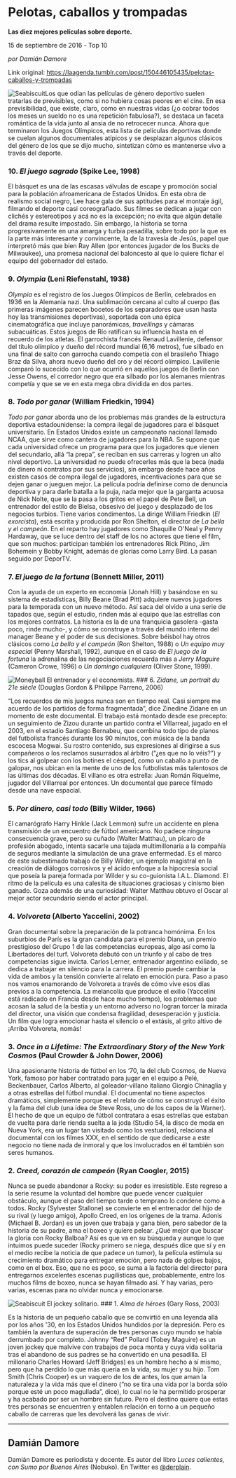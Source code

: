 # Pelotas, caballos y trompadas

**Las diez mejores películas sobre deporte.**

15 de septiembre de 2016 - Top 10

_por Damián Damore_

Link original: https://laagenda.tumblr.com/post/150446105435/pelotas-caballos-y-trompadas

![Seabiscuit](https://64.media.tumblr.com/55a67609d96f542a832c63d17b6e82ba/tumblr_inline_pk0763qSGK1t6q87u_500.jpg)Los que odian las películas de género deportivo suelen tratarlas de previsibles, como si no hubiera cosas peores en el cine. En esa previsibilidad, que existe, claro, como en nuestras vidas (¿o cobrar todos los meses un sueldo no es una repetición fabulosa?), se destaca un faceta romántica de la vida junto al ansia de no retrocecer nunca. Ahora que terminaron los Juegos Olímpicos, esta lista de películas deportivas donde se cuelan algunos documentales atípicos y se desplazan algunos clásicos del género de los que se dijo mucho, sintetizan cómo es mantenerse vivo a través del deporte.

### 10. *El juego sagrado* (Spike Lee, 1998)

El básquet es una de las escasas válvulas de escape y promoción social para la población afroamericana de Estados Unidos. En esta obra de realismo social negro, Lee hace gala de sus aptitudes para el montaje ágil, filmando el deporte casi coreografiado. Sus filmes se dedican a jugar con clichés y estereotipos y acá no es la excepción; no evita que algún detalle del drama resulte impostado. Sin embargo, la historia se torna progresivamente en una amarga y turbia pesadilla, sobre todo por la que es la parte más interesante y convincente, la de la travesía de Jesús, papel que interpretó más que bien Ray Allen (por entonces jugador de los Bucks de Milwaukee), una promesa nacional del baloncesto al que lo quiere fichar el equipo del gobernador del estado.

### 9. *Olympia* (Leni Riefenstahl, 1938)

*Olympia* es el registro de los Juegos Olímpicos de Berlín, celebrados en 1936 en la Alemania nazi. Una sublimación cercana al culto al cuerpo (las primeras imágenes parecen bocetos de los separadores que usan hasta hoy las transmisiones deportivas), soportada con una épica cinematográfica que incluye panorámicas, *travellings* y cámaras subacuáticas. Estos juegos de Río ratifican su influencia hasta en el recuerdo de los atletas. El garrochista francés Renaud Lavillenie, defensor del título olímpico y dueño del récord mundial (6,16 metros), fue silbado en una final de salto con garrocha cuando competía con el brasileño Thiago Braz da Silva, ahora nuevo dueño del oro y del récord olímpico. Lavillenie comparó lo sucecido con lo que ocurrió en aquellos juegos de Berlín con Jesse Owens, el corredor negro que era silbado por los alemanes mientras competía y que se ve en esta mega obra dividida en dos partes.

### 8. *Todo por ganar* (William Friedkin, 1994)

*Todo por ganar* aborda uno de los problemas más grandes de la estructura deportiva estadounidense: la compra ilegal de jugadores para el básquet universitario. En Estados Unidos existe un campeonato nacional llamado NCAA, que sirve como cantera de jugadores para la NBA. Se supone que cada universidad ofrece un programa para que los jugadores que vienen del secundario, allá “la prepa”, se reciban en sus carreras y logren un alto nivel deportivo. La universidad no puede ofrecerles más que la beca (nada de dinero ni contratos por sus servicios), sin embargo desde hace años existen casos de compra ilegal de jugadores, incentivaciones para que se dejen ganar o jueguen mejor. La película podría definirse como de denuncia deportiva y para darle batalla a la puja, nada mejor que la garganta acuosa de Nick Nolte, que se la pasa a los gritos en el papel de Pete Bell, un entrenador del estilo de Bielsa, obsesivo del juego y desplazado de los negocios turbios. Tiene varios condimentos. La dirige William Friedkin (*El exorcista*), está escrita y producida por Ron Shelton, el director de *La bella y el campeón*. En el reparto hay jugadores como Shaquille O'Neal y Penny Hardaway, que se luce dentro del staff de los no actores que tiene el film, que son muchos: participan también los entrenadores Rick Pitino, Jim Bohemein y Bobby Knight, además de glorias como Larry Bird. La pasan seguido por DeporTV.

### 7. *El juego de la fortuna* (Bennett Miller, 2011)

Con la ayuda de un experto en economía (Jonah Hill) y basándose en su sistema de estadísticas, Billy Beane (Brad Pitt) adquiere nuevos jugadores para la temporada con un nuevo método. Así saca del olvido a una serie de tapados que, según el estudio, rinden más al equipo que las estrellas con los mejores contratos. La historia es la de una franquicia gasolera -gasta poco, rinde mucho-, y cómo se construye a través del mundo interno del manager Beane y el poder de sus decisiones. Sobre béisbol hay otros clásicos como *La bella y el campeón* (Ron Shelton, 1988) o *Un equipo muy especial* (Penny Marshall, 1992), aunque en el caso de *El juego de la fortuna* la adrenalina de las negociaciones recuerda más a *Jerry Maguire* (Cameron Crowe, 1996) o *Un domingo cualquiera* (Oliver Stone, 1999).

![Moneyball](https://64.media.tumblr.com/e4425561876fbd406fe2e58df9bff180/tumblr_inline_pk0764NKgd1t6q87u_500.jpg) El entrenador y el economista. ### 6. *Zidane, un portrait du 21e siècle* (Douglas Gordon & Philippe Parreno, 2006)

“Los recuerdos de mis juegos nunca son en tiempo real. Casi siempre me acuerdo de los partidos de forma fragmentada”, dice Zinedine Zidane en un momento de este documental. El trabajo está montado desde ese precepto: un seguimiento de Zizou durante un partido contra el Villarreal, jugado en el 2003, en el estadio Santiago Bernabeu, que combina todo tipo de planos del futbolista francés durante los 90 minutos, con música de la banda escocesa Mogwai. Su rostro contenido, sus expresiones al dirigirse a sus compañeros o los reclamos susurrados al árbitro (“¿es que no lo véis?”) y los tics al golpear con los botines el césped, como un caballo a punto de galopar, nos ubican en la mente de uno de los futbolistas más talentosos de las últimas dos décadas. El villano es otra estrella: Juan Román Riquelme, jugador del Villarreal por entonces. Un documental que parece filmado desde una nave espacial.

### 5. *Por dinero, casi todo* (Billy Wilder, 1966)

El camarógrafo Harry Hinkle (Jack Lemmon) sufre un accidente en plena transmisión de un encuentro de fútbol americano. No padece ninguna consecuencia grave, pero su cuñado (Walter Matthau), un pícaro de profesión abogado, intenta sacarle una tajada multimillonaria a la compañía de seguros mediante la simulación de una grave enfermedad. Es el marco de este subestimado trabajo de Billy Wilder, un ejemplo magistral en la creación de diálogos corrosivos y el ácido enfoque a la hipocresía social que poseía la pareja formada por Wilder y su co-guionista I.A.L. Diamond. El ritmo de la película es una calesita de situaciones graciosas y cinismo bien ganado. Goza además de una curiosidad: Walter Matthau obtuvo el Oscar al mejor actor secundario siendo el actor principal.

### 4. *Volvoreta* (Alberto Yaccelini, 2002)

Gran documental sobre la preparación de la potranca homónima. En los suburbios de París es la gran candidata para el premio Diana, un premio prestigioso del Grupo 1 de las competencias europeas, algo así como la Libertadores del turf. Volvoreta debutó con un triunfo y al cabo de tres competencias sigue invicta. Carlos Lerner, entrenador argentino exiliado, se dedica a trabajar en silencio para la carrera. El premio puede cambiar la vida de ambos y la tensión convierte al relato en emoción pura. Paso a paso nos vamos enamorando de Volvoreta a través de cómo vive esos días previos a la competencia. La melancolía que produce el exilio (Yaccelini está radicado en Francia desde hace mucho tiempo), los problemas que acosan la salud de la bestia y un entorno adverso no logran torcer la mirada del director, una visión que condensa fragilidad, desesperación y justicia. Un film que logra emocionar hasta el silencio o el extásis, al grito altivo de ¡Arriba Volvoreta, nomás!

###  3. *Once in a Lifetime: The Extraordinary Story of the New York Cosmos* (Paul Crowder & John Dower, 2006)

Una apasionante historia de fútbol en los ‘70, la del club Cosmos, de Nueva York, famoso por haber contratado para jugar en el equipo a Pelé, Beckenbauer, Carlos Alberto, al goleador-villano italiano Giorgio Chinaglia y a otras estrellas del fútbol mundial. El documental no tiene aspectos dramáticos, simplemente porque es el relato de cómo se construyó el éxito y la fama del club (una idea de Steve Ross, uno de los capos de la Warner). El hecho de que un equipo de fútbol contratara a esas estrellas que estaban de vuelta para darle rienda suelta a la joda (Studio 54, la disco de moda en Nueva York, era un lugar tan visitado como los vestuarios), relaciona al documental con los filmes XXX, en el sentido de que dedicarse a este negocio no tiene nada de inmoral y que los involucrados en él también son seres humanos.

### 2. *Creed, corazón de campeón* (Ryan Coogler, 2015)

Nunca se puede abandonar a Rocky: su poder es irresistible. Este regreso a la serie resume la voluntad del hombre que puede vencer cualquier obstáculo, aunque el paso del tiempo tarde o temprano lo condene como a todos. Rocky (Sylvester Stallone) se convierte en el entrenador del hijo de su rival (y luego amigo), Apollo Creed, en los orígenes de la trama. Adonis (Michael B. Jordan) es un joven que trabaja y gana bien, pero sabedor de la historia de su padre, ama el boxeo y quiere pelear. ¿Qué mejor que buscar la gloria con Rocky Balboa? Así es que va en su búsqueda y aunque lo que intuimos puede suceder (Rocky primero se niega, después dice que sí y en el medio recibe la noticia de que padece un tumor), la película estimula su crecimiento dramático para entregar emoción, pero nada de golpes bajos, como en el box. Eso, que no es poco, se suma a la factoría del director para entregarnos excelentes escenas pugilísticas que, probablemente, entre los muchos films de boxeo, nunca se hayan filmado así. Y hay varias, pero varias, escenas para no olvidar nunca y emocionarse.

![Seabiscuit](https://64.media.tumblr.com/55a67609d96f542a832c63d17b6e82ba/tumblr_inline_pk0763qSGK1t6q87u_500.jpg) El jockey solitario. ### 1. *Alma de héroes* (Gary Ross, 2003)

Es la historia de un pequeño caballo que se convirtió en una leyenda allá por los años '30, en los Estados Unidos hundidos por la depresión. Pero es también la aventura de superación de tres personas cuyo mundo se había derrumbado por completo. Johnny “Red” Pollard (Tobey Maguire) es un joven jockey que malvive con trabajos de poca monta y cuya vida solitaria tras el abandono de sus padres se ha convertido en una pesadilla. El millonario Charles Howard (Jeff Bridges) es un hombre hecho a sí mismo, pero que ha perdido lo que más quería en la vida, su mujer y su hijo. Tom Smith (Chris Cooper) es un vaquero de los de antes, los que aman la naturaleza y la vida más que el dinero (“no se tira una vida por la borda sólo porque esté un poco magullada”, dice), lo cual no le ha permitido prosperar y ha acabado por ser un hombre sin futuro. Pero el destino quiere que estas tres personas se encuentren y entablen relación en torno a un pequeño caballo de carreras que les devolverá las ganas de vivir.

  




---

 Damián Damore
--------------

 Damián Damore es periodista y docente. Es autor del libro *Luces calientes, con Sumo por Buenos Aires* (Nobuko). En Twitter es [@derplain](https://twitter.com/derplain). 

